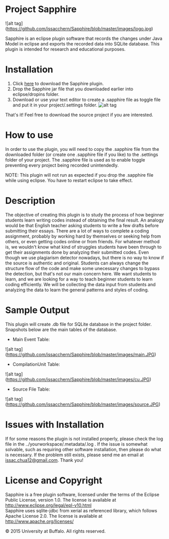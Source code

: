 # Project Sapphire

![alt tag] (https://github.com/issacchern/Sapphire/blob/master/images/logo.jpg)

Sapphire is an eclipse plugin software that records the changes under Java Model in eclipse and exports the recorded data into SQLite database. This plugin is intended for research and educational purposes.  

# Installation

1. Click [here](https://github.com/issacchern/Sapphire/blob/master/edu.buffalo.cse.sapphire_1.2.2.1.jar?raw=true) to download the Sapphire plugin.
2. Drop the Sapphire jar file that you downloaded earlier into eclipse/dropins folder.
3. Download or use your text editor to create a .sapphire file as toggle file and put it in your project/.settings folder.
![alt tag](https://github.com/issacchern/Sapphire/blob/master/images/part1.gif)


That's it! Feel free to download the source project if you are interested. 


# How to use

In order to use the plugin, you will need to copy the .sapphire file from the downloaded folder (or create one .sapphire file if you like) to the .settings folder of your project. The .sapphire file is used as to enable toggle preventing every project being recorded unintendedly. 

NOTE: This plugin will not run as expected if you drop the .sapphire file while using eclipse. You have to restart eclipse to take effect. 

# Description

The objective of creating this plugin is to study the process of how beginner students learn writing codes instead of obtaining the final result. An analogy would be that English teacher asking students to write a few drafts before submitting their essays. There are a lot of ways to complete a coding assignment, probably by working hard by themselves or seeking help from others, or even getting codes online or from friends. For whatever method is, we wouldn't know what kind of struggles students have been through to get their assignments done by analyzing their submitted codes. Even though we use plagiarism detector nowadays, but there is no way to know if the source is authentic and original. Students can always change the structure flow of the code and make some unecessary changes to bypass the detection, but that's not our main concern here. We want students to learn, and we are looking for a way to teach beginner students to learn coding efficiently. We will be collecting the data input from students and analyzing the data to learn the general patterns and styles of coding. 


# Sample Output

This plugin will create .db file for SQLite database in the project folder. Snapshots below are the main tables of the database.

- Main Event Table:

![alt tag] (https://github.com/issacchern/Sapphire/blob/master/images/main.JPG)

- CompilationUnit Table:

![alt tag] (https://github.com/issacchern/Sapphire/blob/master/images/cu.JPG)


- Source File Table:

![alt tag] (https://github.com/issacchern/Sapphire/blob/master/images/source.JPG)



# Issues with Installation

If for some reasons the plugin is not installed properly, please check the log file in the ../yourworkspace/.metadata/.log . If the issue is somewhat solvable, such as requiring other software installation, then please do what is necessary. If the problem still exists, please send me an email at issac.chua12@gmail.com. Thank you!



# License and Copyright

Sapphire is a free plugin software, licensed under the terms of the Eclipse Public License, version 1.0.  The license is available at http://www.eclipse.org/legal/epl-v10.html  
Sapphire uses sqlite-jdbc from xerial as referenced library, which follows Apache License 2.0. The license is available at http://www.apache.org/licenses/  

© 2015 University at Buffalo. All rights reserved. 
